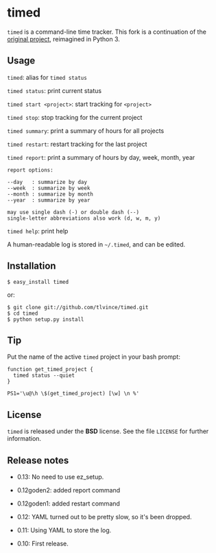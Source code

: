 timed
=====

`timed` is a command-line time tracker. This fork is a continuation of the
[original project][1], reimagined in Python 3.

Usage
-----

`timed`: alias for `timed status`

`timed status`: print current status

`timed start <project>`: start tracking for `<project>`

`timed stop`: stop tracking for the current project

`timed summary`: print a summary of hours for all projects

`timed restart`: restart tracking for the last project

`timed report`: print a summary of hours by day, week, month, year

    report options:

    --day   : summarize by day
    --week  : summarize by week
    --month : summarize by month
    --year  : summarize by year

    may use single dash (-) or double dash (--)
    single-letter abbreviations also work (d, w, m, y)

`timed help`: print help

A human-readable log is stored in `~/.timed`, and can be edited.

Installation
------------

    $ easy_install timed

or:

    $ git clone git://github.com/tlvince/timed.git
    $ cd timed
    $ python setup.py install

Tip
---

Put the name of the active `timed` project in your bash prompt:

    function get_timed_project {
      timed status --quiet
    }
    
    PS1='\u@\h \$(get_timed_project) [\w] \n %'

License
-------

`timed` is released under the **BSD** license. See the file `LICENSE` for
further information.

Release notes
-------------

* 0.13: No need to use ez_setup.
* 0.12goden2: added report command
* 0.12goden1: added restart command
* 0.12: YAML turned out to be pretty slow, so it's been dropped.
* 0.11: Using YAML to store the log.
* 0.10: First release.

  [1]: http://adeel.github.com/timed/
